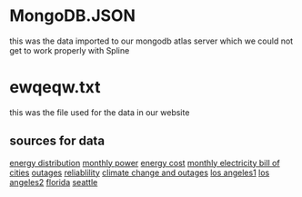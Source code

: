 # MongoDB.JSON
this was the data imported to our mongodb atlas server which we could not get to work properly with Spline
# ewqeqw.txt
this was the file used for the data in our website

## sources for data
[energy distribution](https://www.eia.gov/todayinenergy/detail.php?id=48896)
[monthly power](https://www.bls.gov/regions/midwest/data/averageenergyprices_selectedareas_table.htm)
[energy cost](https://fred.stlouisfed.org/categories/32217.?et=md&t=bls%3Benergy%3Bmonthly%3Bpublic%20domain%3A%20citation%20requested%3Busa&ob=pv&od=desc)
[monthly electricity bill of cities](https://www.bls.gov/cpi/questions-and-answers.htm)
[outages](https://www.climatecentral.org/climate-matters/heat-season-power-outages)
[reliablility](https://www.eia.gov/electricity/data.php)
[climate change and outages](https://www.climatecentral.org/climate-matters/heat-season-power-outages)
[los angeles1](https://www.ladwp.com/)
[los angeles2](https://www.energy.ca.gov/)
[florida](https://www.floridapsc.com/)
[seattle](https://powerlines.seattle.gov/2024/03/21/celebrating-our-renewable-energy-future/)
